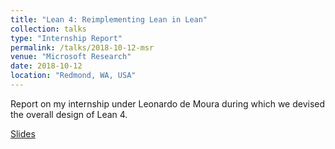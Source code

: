 ```yaml
---
title: "Lean 4: Reimplementing Lean in Lean"
collection: talks
type: "Internship Report"
permalink: /talks/2018-10-12-msr
venue: "Microsoft Research"
date: 2018-10-12
location: "Redmond, WA, USA"
---
```


Report on my internship under Leonardo de Moura during which we devised the overall design of Lean 4.

[Slides](https://lean-lang.org/presentations/20181012_MSR/)
